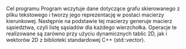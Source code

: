 Cel programu
Program wczytuje dane dotyczące grafu skierowanego z pliku tekstowego i tworzy jego reprezentację w postaci macierzy kierunkowej. Następnie na podstawie tej macierzy generuje macierz sąsiedztwa, czyli listę sąsiadów dla każdego wierzchołka. Operacje te realizowane są zarówno przy użyciu dynamicznych tablic 2D, jak i wektorów 2D z biblioteki standardowej C++ (std::vector).
